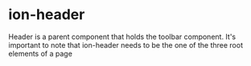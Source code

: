 # ion-header

Header is a parent component that holds the toolbar component.
It's important to note that ion-header needs to be the one of the three root elements of a page


